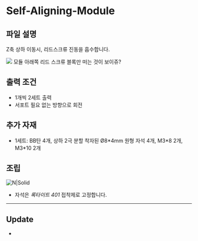 # Self-Aligning-Module

## 파일 설명

Z축 상하 이동시, 리드스크류 진동을 흡수합니다.

![](https://github.com/simulz/CreMaker_TuneUp/blob/e7fb87a356ca22a460c593946524bed0903164ea/3D_Models/Main_Parts/X/Self-Aligning-Module/Images/selfaligningmodule.gif)
모듈 아래쪽 리드 스크류 블록만 떠는 것이 보이쥬?
      

## 출력 조건

- 1개씩 2세트 출력
- 서포트 필요 없는 방향으로 회전

## 추가 자재
+ 1세트: BB탄 4개, 상하 2극 분할 착자된 Ø8\*4mm 원형 자석 4개, M3\*8 2개, M3\*10 2개

## 조립

![N|Solid](https://github.com/simulz/CreMaker_TuneUp/blob/7d35bd72db969bc763978a8ade1af5b4461e2dfa/3D_Models/Main_Parts/X/Self-Aligning-Module/Images/2022-03-03%20192322.png)

- 자석은 *록타이트 401* 접착제로 고정합니다.

***

## Update
-

